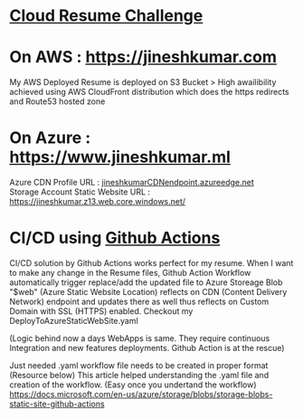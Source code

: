 # [Cloud Resume Challenge](https://acloudguru.com/blog/engineering/cloudguruchallenge-your-resume-in-azure)

# On AWS : https://jineshkumar.com
My AWS Deployed Resume is deployed on S3 Bucket > High awailibility achieved using AWS CloudFront distribution which does the https redirects and Route53 hosted zone


# On Azure : https://www.jineshkumar.ml  
Azure CDN Profile URL : [jineshkumarCDNendpoint.azureedge.net](https://jineshkumarcdnendpoint.azureedge.net/)  
Storage Account Static Website URL : https://jineshkumar.z13.web.core.windows.net/

# CI/CD using [Github Actions](https://docs.microsoft.com/en-us/azure/storage/blobs/storage-blobs-static-site-github-actions)

CI/CD solution by Github Actions works perfect for my resume. When I want to make any change in the Resume files, Github Action Workflow automatically trigger replace/add the updated file to Azure Storeage Blob "$web" (Azure Static Website Location) reflects on CDN (Content Delivery Network) endpoint and updates there as well thus reflects on Custom Domain with SSL (HTTPS) enabled. Checkout my DeployToAzureStaticWebSite.yaml

(Logic behind now a days WebApps is same. They require continuous Integration and new features deployments. Github Action is at the rescue) 

Just needed .yaml workflow file needs to be created in proper format (Resource below)
This article helped understanding the .yaml file and creation of the workflow. (Easy once you undertand the workflow)  
https://docs.microsoft.com/en-us/azure/storage/blobs/storage-blobs-static-site-github-actions
